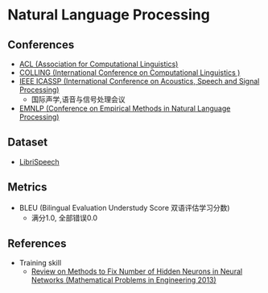 # Natural Language Processing

## Conferences
- [ACL (Association for Computational Linguistics)](https://www.aclweb.org/portal/)
- [COLLING (International Conference on Computational Linguistics
)](https://coling2020.org/)
- [IEEE ICASSP (International Conference on Acoustics, Speech and Signal Processing)](https://2020.ieeeicassp.org/)
  - 国际声学,语音与信号处理会议
- [EMNLP (Conference on Empirical Methods in Natural Language Processing)](https://2020.emnlp.org/)

## Dataset
- [LibriSpeech](http://www.openslr.org/12)


## Metrics
- BLEU (Bilingual Evaluation Understudy Score 双语评估学习分数)
  - 满分1.0, 全部错误0.0


## References
- Training skill
  - [Review on Methods to Fix Number of Hidden
Neurons in Neural Networks (Mathematical Problems in Engineering 2013)](https://drive.google.com/file/d/1gfyQH3lUvYBQYftv3HdTWGQAcDbg19md/view?usp=drivesdk)